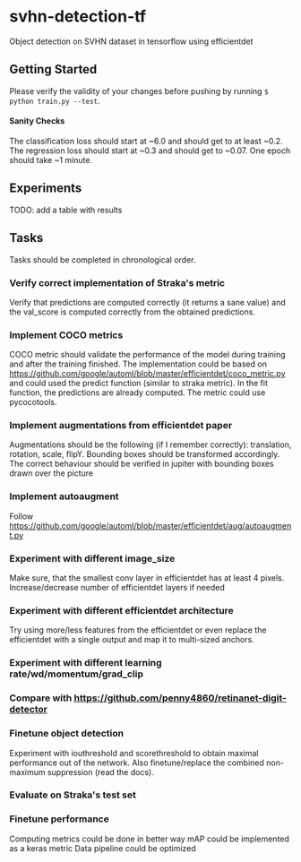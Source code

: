 # svhn-detection-tf
Object detection on SVHN dataset in tensorflow using efficientdet

## Getting Started
Please verify the validity of your changes before pushing by running `$ python train.py --test`.

#### Sanity Checks
The classification loss should start at ~6.0 and should get to at least ~0.2.
The regression loss should start at ~0.3 and should get to ~0.07.
One epoch should take ~1 minute.

## Experiments
TODO: add a table with results

## Tasks
Tasks should be completed in chronological order.

### Verify correct implementation of Straka's metric
Verify that predictions are computed correctly (it returns a sane value) and the val_score is computed correctly from the obtained predictions.

### Implement COCO metrics
COCO metric should validate the performance of the model during training and after the training finished. The implementation could be based on https://github.com/google/automl/blob/master/efficientdet/coco_metric.py and could used the predict function (similar to straka metric). In the fit function, the predictions are already computed. The metric could use pycocotools.

### Implement augmentations from efficientdet paper
Augmentations should be the following (if I remember correctly): translation, rotation, scale, flipY. Bounding boxes should be transformed accordingly. The correct behaviour should be verified in jupiter with bounding boxes drawn over the picture

### Implement autoaugment
Follow https://github.com/google/automl/blob/master/efficientdet/aug/autoaugment.py

### Experiment with different image_size
Make sure, that the smallest conv layer in efficientdet has at least 4 pixels. Increase/decrease number of efficientdet layers if needed

### Experiment with different efficientdet architecture
Try using more/less features from the efficientdet or even replace the efficientdet with a single output and map it to multi-sized anchors.

### Experiment with different learning rate/wd/momentum/grad_clip

### Compare with https://github.com/penny4860/retinanet-digit-detector

### Finetune object detection
Experiment with iouthreshold and scorethreshold to obtain maximal performance out of the network. Also finetune/replace the combined non-maximum suppression (read the docs).

### Evaluate on Straka's test set

### Finetune performance
Computing metrics could be done in better way
mAP could be implemented as a keras metric
Data pipeline could be optimized
